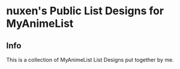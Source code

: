 # nuxen's Public List Designs for MyAnimeList

## Info

This is a collection of MyAnimeList List Designs put together by me.
